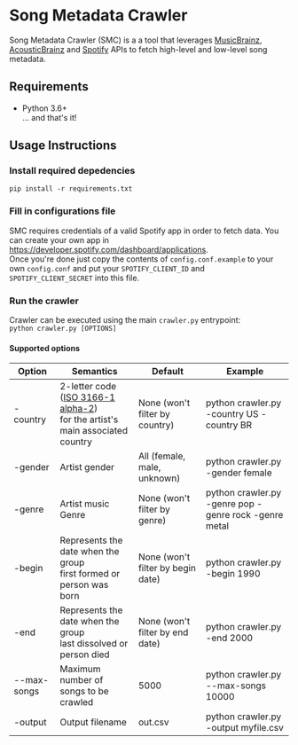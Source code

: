 # Song Metadata Crawler

Song Metadata Crawler (SMC) is a a tool that leverages [MusicBrainz](https://musicbrainz.org), [AcousticBrainz](https://acousticbrainz.org/) and [Spotify](https://www.spotify.com) APIs to fetch high-level and low-level song metadata.

## Requirements
- Python 3.6+  
... and that's it!

## Usage Instructions
### Install required depedencies
`pip install -r requirements.txt`
### Fill in configurations file
SMC requires credentials of a valid Spotify app in order to fetch data. You can create your own app in https://developer.spotify.com/dashboard/applications.   
Once you're done just copy the contents of `config.conf.example` to your own `config.conf` and put your `SPOTIFY_CLIENT_ID` and `SPOTIFY_CLIENT_SECRET` into this file.

### Run the crawler
Crawler can be executed using the main `crawler.py` entrypoint:  
`python crawler.py [OPTIONS]`

#### Supported options
| Option      | Semantics                                                                       | Default                           | Example                                               |
|-------------|---------------------------------------------------------------------------------|-----------------------------------|-------------------------------------------------------|
| -country    | 2-letter code ([ISO 3166-1 alpha-2](https://en.wikipedia.org/wiki/List_of_ISO_3166_country_codes)) <br>for the artist's main associated country  | None (won't filter by country)    | python crawler.py -country US -country BR             |
| -gender     | Artist gender                                                                   | All (female, male, unknown)       | python crawler.py -gender female                      |
| -genre      | Artist music Genre                                                              | None (won't filter by genre)      | python crawler.py -genre pop -genre rock -genre metal |
| -begin      | Represents the date when the group <br>first formed or person was born          | None (won't filter by begin date) | python crawler.py -begin 1990                         |
| -end        | Represents the date when the group <br>last dissolved or person died            | None (won't filter by end date)   | python crawler.py -end 2000                           |
| --max-songs | Maximum number of songs to be crawled                                           | 5000                              | python crawler.py --max-songs 10000                   |
| -output     | Output filename                                                                 | out.csv                           | python crawler.py -output myfile.csv                  |
